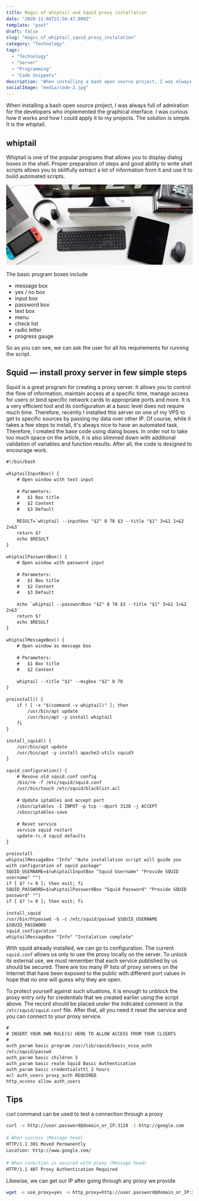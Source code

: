 ```yaml
---
title: Magic of whiptail and Squid proxy installation
date: "2020-11-04T21:50:47.000Z"
template: "post"
draft: false
slug: "magic_of_whiptail_squid_proxy_instalation"
category: "Technology"
tags:
  - "Technology"
  - "Server"
  - "Programming"
  - "Code Snippets"
description: "When installing a bash open source project, I was always full of admiration for the developers who implemented the graphical interface. I was curious how it works and how I could apply it to my projects. The solution is simple - whiptail"
socialImage: "media/code-2.jpg"
---
```

When installing a bash open source project, I was always full of admiration for the developers who implemented the graphical interface. I was curious how it works and how I could apply it to my projects. The solution is simple. It is the whiptail.

## whiptail
Whiptail is one of the popular programs that allows you to display dialog boxes in the shell. Proper preparation of steps and good ability to write shell scripts allows you to skillfully extract a lot of information from it and use it to build automated scripts.

![Basic functions of whiptail](/media/code-2.jpg)

The basic program boxes include
- message box
- yes / no box
- input box
- password box
- text box
- menu
- check list
- radio letter
- progress gauge

So as you can see, we can ask the user for all his requirements for running the script.

## Squid — install proxy server in few simple steps
Squid is a great program for creating a proxy server. It allows you to control the flow of information, maintain access at a specific time, manage access for users or bind specific network cards to appropriate ports and more. It is a very efficient tool and its configuration at a basic level does not require much time. Therefore, recently I installed this server on one of my VPS to get to specific sources by passing my data over other IP. Of course, while it takes a few steps to install, it's always nice to have an automated task. Therefore, I created the base code using dialog boxes. In order not to take too much space on the article, it is also slimmed down with additional validation of variables and function results. After all, the code is designed to encourage work.

```shell script
#!/bin/bash

whiptailInputBox() {
    # Open window with text input

    # Parameters:
    #   $1 Box title
    #   $2 Content
    #   $3 Default

    RESULT=`whiptail --inputbox "$2" 8 78 $3 --title "$1" 3>&1 1>&2 2>&3`
    return $?
    echo $RESULT
}

whiptailPasswordBox() {
    # Open window with password input

    # Parameters:
    #   $1 Box title
    #   $2 Content
    #   $3 Default

    echo `whiptail --passwordbox "$2" 8 78 $3 --title "$1" 3>&1 1>&2 2>&3`
    return $?
    echo $RESULT
}

whiptailMessageBox() {
    # Open window as message box 

    # Parameters:
    #   $1 Box title
    #   $2 Content
    
    whiptail --title "$1" --msgbox "$2" 8 78
}

preinstall() {
    if ! [ -x "$(command -v whiptail)" ]; then
        /usr/bin/apt update
        /usr/bin/apt -y install whiptail
    fi
}

install_squid() {
    /usr/bin/apt update
    /usr/bin/apt -y install apache2-utils squid3
}

squid_configuration() {
    # Revove old squid.conf config
    /bin/rm -f /etc/squid/squid.conf
    /usr/bin/touch /etc/squid/blacklist.acl

    # Update iptables and accept port
    /sbin/iptables -I INPUT -p tcp --dport 3128 -j ACCEPT
    /sbin/iptables-save

    # Reset service
    service squid restart
    update-rc.d squid defaults
}

preinstall
whiptailMessageBox "Info" "Auto installation script will guide you with configuration of squid package"
SQUID_USERNAME=$(whiptailInputBox "Squid Username" "Provide SQUID username" "")
if [ $? != 0 ]; then exit; fi
SQUID_PASSWORD=$(whiptailPasswordBox "Squid Password" "Provide SQUID password" "")
if [ $? != 0 ]; then exit; fi

install_squid
/usr/bin/htpasswd -b -c /etc/squid/passwd $SQUID_USERNAME $SQUID_PASSWORD
squid_configuration
whiptailMessageBox "Info" "Instalation complete"
```

With squid already installed, we can go to configuration. The current `squid.conf` allows us only to use the proxy locally on the server. To unlock its external use, we must remember that each service published by us should be secured. There are too many IP lists of proxy servers on the Internet that have been exposed to the public with different port values in hope that no one will guess why they are open.

To protect yourself against such situations, it is enough to unblock the proxy entry only for credentials that we created earlier using the script above. The record should be placed under the indicated comment in the `/etc/squid/squid.conf` file. After that, all you need it reset the service and you can connect to your proxy service.

```dotenv
#
# INSERT YOUR OWN RULE(S) HERE TO ALLOW ACCESS FROM YOUR CLIENTS
#
auth_param basic program /usr/lib/squid/basic_ncsa_auth /etc/squid/passwd
auth_param basic children 5
auth_param basic realm Squid Basic Authentication
auth_param basic credentialsttl 2 hours
acl auth_users proxy_auth REQUIRED
http_access allow auth_users
```

## Tips
curl command can be used to test a connection through a proxy

```bash script
curl -x http://user.password@domain_or_IP:3128 -I http://google.com

# When success (Message head)
HTTP/1.1 301 Moved Permanently
Location: http://www.google.com/

# When conection is secured with proxy (Message head)
HTTP/1.1 407 Proxy Authentication Required
```

Likewise, we can get our IP after going through any proxy we provide
```bash script
wget -e use_proxy=yes -e http_proxy=http://user.password@domain_or_IP:3128 -qO- http://ipecho.net/plain | xargs echo
```